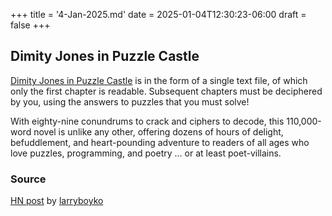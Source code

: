 +++
title = '4-Jan-2025.md'
date = 2025-01-04T12:30:23-06:00
draft = false
+++

## Dimity Jones in Puzzle Castle

[Dimity Jones in Puzzle Castle](https://obnakwa.itch.io/dimityjones) is in the form of a single
text file, of which only the first chapter is readable. Subsequent chapters must be deciphered by
you, using the answers to puzzles that you must solve!

With eighty-nine conundrums to crack and ciphers to decode, this 110,000-word novel is unlike any
other, offering dozens of hours of delight, befuddlement, and heart-pounding adventure to readers
of all ages who love puzzles, programming, and poetry ... or at least poet-villains.

### Source

[HN post](https://news.ycombinator.com/item?id=39972586) by [larryboyko](https://news.ycombinator.com/user?id=larryboyko)

